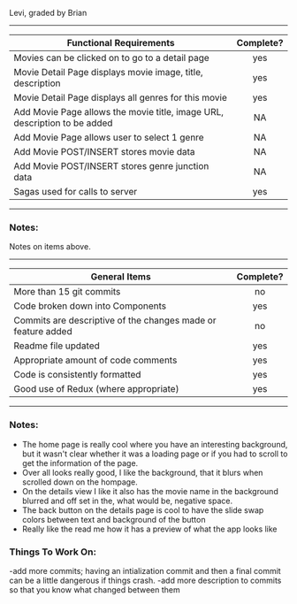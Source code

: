 Levi, graded by Brian

---
| Functional Requirements | Complete? | 
| --- | :---: |
| Movies can be clicked on to go to a detail page | yes |
| Movie Detail Page displays movie image, title, description | yes | 
| Movie Detail Page displays all genres for this movie | yes | 
| Add Movie Page allows the movie title, image URL, description to be added | NA | 
| Add Movie Page allows user to select 1 genre | NA | 
| Add Movie POST/INSERT stores movie data | NA | -
| Add Movie POST/INSERT stores genre junction data | NA | 
| Sagas used for calls to server | yes | 

---
### Notes:

Notes on items above.

---
| General Items | Complete? |
| --- | :---: |
| More than 15 git commits | no |
| Code broken down into Components | yes |
| Commits are descriptive of the changes made or feature added | no |
| Readme file updated | yes | 
| Appropriate amount of code comments | yes|
| Code is consistently formatted | yes |
| Good use of Redux (where appropriate) | yes |
---
### Notes:

- The home page is really cool where you have an interesting background, but it wasn't clear whether it was a loading page 
or if you had to scroll to get the information of the page. 
- Over all looks really good, I like the background, that it blurs when scrolled down on the hompage. 
- On the details view I like it also has the movie name in the background blurred and off set in the, what would be, negative space.
- The back button on the details page is cool to have the slide swap colors between text and background of the button
- Really like the read me how it has a preview of what the app looks like

### Things To Work On:

-add more commits; having an intialization commit and then a final commit can be a little dangerous if things crash.
-add more description to commits so that you know what changed between them



